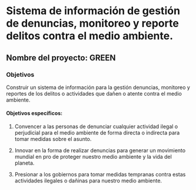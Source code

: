 # Sistema de información de gestión de denuncias, monitoreo y reporte delitos contra el medio ambiente.

## Nombre del proyecto: GREEN

### Objetivos
Construir un sistema de información para la gestión denuncias, monitoreo y reportes de los delitos o actividades que dañen o atente contra el medio ambiente.

#### Objetivos específicos:

1. Convencer a las personas de denunciar cualquier actividad ilegal o perjudicial para el medio ambiente de forma directa o indirecta para tomar medidas sobre el asunto.

2. Innovar en la forma de realizar denuncias para generar un movimiento mundial en pro de proteger nuestro medio ambiente y la vida del planeta.

3. Presionar a los gobiernos para tomar medidas tempranas contra estas actividades ilegales o dañinas para nuestro medio ambiente.


